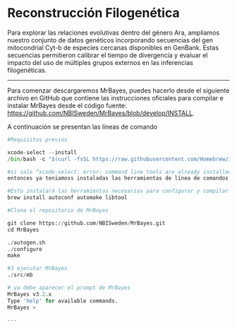 
# Reconstrucción Filogenética  
Para explorar las relaciones evolutivas dentro del género Ara, ampliamos nuestro conjunto de datos genéticos incorporando secuencias del gen mitocondrial Cyt-b de especies cercanas disponibles en GenBank. Estas secuencias permitieron calibrar el tiempo de divergencia y evaluar el impacto 
del uso de múltiples grupos externos en las inferencias filogenéticas.

---
Para comenzar descargaremos MrBayes, puedes hacerlo desde el siguiente archivo en GitHub que contiene las instrucciones oficiales para compilar e instalar MrBayes desde el código fuente: https://github.com/NBISweden/MrBayes/blob/develop/INSTALL.

A continuación se presentan las lineas de comando
```python
#Requisitos previos 

xcode-select --install
/bin/bash -c "$(curl -fsSL https://raw.githubusercontent.com/Homebrew/install/HEAD/install.sh)"

#si sale “xcode-select: error: command line tools are already installed, use "Software Update" to install updates”
entonces ya teniamoss instaladas las herramientas de línea de comandos de Xcode

#Esto instalará las herramientas necesarias para configurar y compilar el proyecto.
brew install autoconf automake libtool

#Clona el repositorio de MrBayes

git clone https://github.com/NBISweden/MrBayes.git
cd MrBayes

./autogen.sh
./configure
make

#3 ejecutar MrBayes
./src/mb

# ya debe aparecer el prompt de MrBayes 
MrBayes v3.2.x
Type 'help' for available commands.
MrBayes >

---
